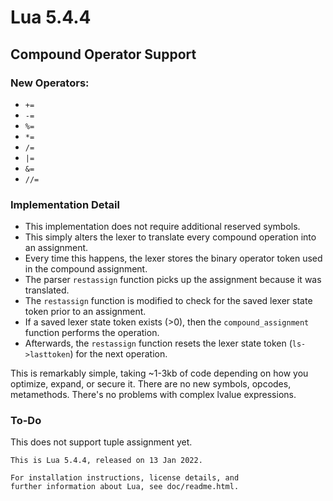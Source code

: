 # Lua 5.4.4
## Compound Operator Support
### New Operators:
- `+=`
- `-=`
- `%=`
- `*=`
- `/=`
- `|=`
- `&=`
- `//=`

### Implementation Detail
- This implementation does not require additional reserved symbols.
- This simply alters the lexer to translate every compound operation into an assignment.
- Every time this happens, the lexer stores the binary operator token used in the compound assignment.
- The parser `restassign` function picks up the assignment because it was translated.
- The `restassign` function is modified to check for the saved lexer state token prior to an assignment.
- If a saved lexer state token exists (>0), then the `compound_assignment` function performs the operation.
- Afterwards, the `restassign` function resets the lexer state token (`ls->lasttoken`) for the next operation.

This is remarkably simple, taking ~1-3kb of code depending on how you optimize, expand, or secure it.
There are no new symbols, opcodes, metamethods. There's no problems with complex lvalue expressions.

### To-Do
This does not support tuple assignment yet.

```
This is Lua 5.4.4, released on 13 Jan 2022.

For installation instructions, license details, and
further information about Lua, see doc/readme.html.
```